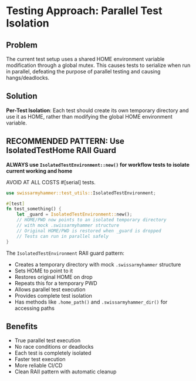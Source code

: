 # Testing Approach: Parallel Test Isolation

## Problem
The current test setup uses a shared HOME environment variable modification through a global mutex. This causes tests to serialize when run in parallel, defeating the purpose of parallel testing and causing hangs/deadlocks.

## Solution
**Per-Test Isolation**: Each test should create its own temporary directory and use it as HOME, rather than modifying the global HOME environment variable.


## **RECOMMENDED PATTERN: Use IsolatedTestHome RAII Guard**

**ALWAYS use `IsolatedTestEnvironment::new()` for workflow tests to isolate current working and home**

AVOID AT ALL COSTS #[serial] tests.

```rust
use swissarmyhammer::test_utils::IsolatedTestEnvironment;

#[test]
fn test_something() {
    let _guard = IsolatedTestEnvironment::new();
    // HOME/PWD now points to an isolated temporary directory
    // with mock .swissarmyhammer structure
    // Original HOME/PWD is restored when _guard is dropped
    // Tests can run in parallel safely
}
```

The `IsolatedTestEnvironment` RAII guard pattern:
- Creates a temporary directory with mock `.swissarmyhammer` structure
- Sets HOME to point to it  
- Restores original HOME on drop
- Repeats this for a temporary PWD
- Allows parallel test execution
- Provides complete test isolation
- Has methods like `.home_path()` and `.swissarmyhammer_dir()` for accessing paths

## Benefits
- True parallel test execution
- No race conditions or deadlocks
- Each test is completely isolated
- Faster test execution
- More reliable CI/CD
- Clean RAII pattern with automatic cleanup

